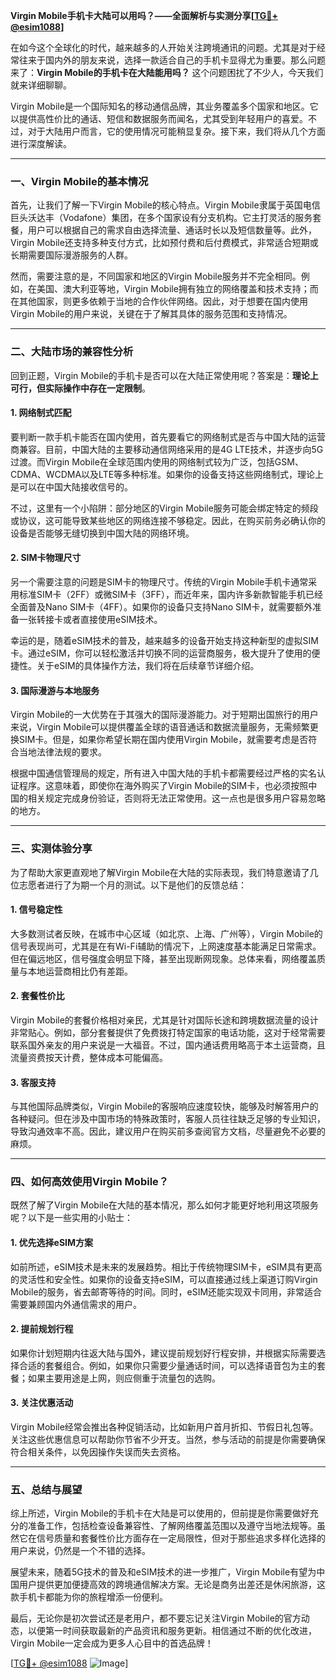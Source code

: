 **Virgin Mobile手机卡大陆可以用吗？——全面解析与实测分享[[TG💪+ @esim1088](https://t.me/s/esim1088)]**

在如今这个全球化的时代，越来越多的人开始关注跨境通讯的问题。尤其是对于经常往来于国内外的朋友来说，选择一款适合自己的手机卡显得尤为重要。那么问题来了：**Virgin Mobile的手机卡在大陆能用吗？** 这个问题困扰了不少人，今天我们就来详细聊聊。

Virgin Mobile是一个国际知名的移动通信品牌，其业务覆盖多个国家和地区。它以提供高性价比的通话、短信和数据服务而闻名，尤其受到年轻用户的喜爱。不过，对于大陆用户而言，它的使用情况可能稍显复杂。接下来，我们将从几个方面进行深度解读。

---

### **一、Virgin Mobile的基本情况**

首先，让我们了解一下Virgin Mobile的核心特点。Virgin Mobile隶属于英国电信巨头沃达丰（Vodafone）集团，在多个国家设有分支机构。它主打灵活的服务套餐，用户可以根据自己的需求自由选择流量、通话时长以及短信数量等。此外，Virgin Mobile还支持多种支付方式，比如预付费和后付费模式，非常适合短期或长期需要国际漫游服务的人群。

然而，需要注意的是，不同国家和地区的Virgin Mobile服务并不完全相同。例如，在美国、澳大利亚等地，Virgin Mobile拥有独立的网络覆盖和技术支持；而在其他国家，则更多依赖于当地的合作伙伴网络。因此，对于想要在国内使用Virgin Mobile的用户来说，关键在于了解其具体的服务范围和支持情况。

---

### **二、大陆市场的兼容性分析**

回到正题，Virgin Mobile的手机卡是否可以在大陆正常使用呢？答案是：**理论上可行，但实际操作中存在一定限制**。

#### **1. 网络制式匹配**
要判断一款手机卡能否在国内使用，首先要看它的网络制式是否与中国大陆的运营商兼容。目前，中国大陆的主要移动通信网络采用的是4G LTE技术，并逐步向5G过渡。而Virgin Mobile在全球范围内使用的网络制式较为广泛，包括GSM、CDMA、WCDMA以及LTE等多种标准。如果你的设备支持这些网络制式，理论上是可以在中国大陆接收信号的。

不过，这里有一个小陷阱：部分地区的Virgin Mobile服务可能会绑定特定的频段或协议，这可能导致某些地区的网络连接不够稳定。因此，在购买前务必确认你的设备是否能够无缝切换到中国大陆的网络环境。

#### **2. SIM卡物理尺寸**
另一个需要注意的问题是SIM卡的物理尺寸。传统的Virgin Mobile手机卡通常采用标准SIM卡（2FF）或微SIM卡（3FF），而近年来，国内许多新款智能手机已经全面普及Nano SIM卡（4FF）。如果你的设备只支持Nano SIM卡，就需要额外准备一张转接卡或者直接使用eSIM技术。

幸运的是，随着eSIM技术的普及，越来越多的设备开始支持这种新型的虚拟SIM卡。通过eSIM，你可以轻松激活并切换不同的运营商服务，极大提升了使用的便捷性。关于eSIM的具体操作方法，我们将在后续章节详细介绍。

#### **3. 国际漫游与本地服务**
Virgin Mobile的一大优势在于其强大的国际漫游能力。对于短期出国旅行的用户来说，Virgin Mobile可以提供覆盖全球的语音通话和数据流量服务，无需频繁更换SIM卡。但是，如果你希望长期在国内使用Virgin Mobile，就需要考虑是否符合当地法律法规的要求。

根据中国通信管理局的规定，所有进入中国大陆的手机卡都需要经过严格的实名认证程序。这意味着，即使你在海外购买了Virgin Mobile的SIM卡，也必须按照中国的相关规定完成身份验证，否则将无法正常使用。这一点也是很多用户容易忽略的地方。

---

### **三、实测体验分享**

为了帮助大家更直观地了解Virgin Mobile在大陆的实际表现，我们特意邀请了几位志愿者进行了为期一个月的测试。以下是他们的反馈总结：

#### **1. 信号稳定性**
大多数测试者反映，在城市中心区域（如北京、上海、广州等），Virgin Mobile的信号表现尚可，尤其是在有Wi-Fi辅助的情况下，上网速度基本能满足日常需求。但在偏远地区，信号强度会明显下降，甚至出现断网现象。总体来看，网络覆盖质量与本地运营商相比仍有差距。

#### **2. 套餐性价比**
Virgin Mobile的套餐价格相对亲民，尤其是针对国际长途和跨境数据流量的设计非常贴心。例如，部分套餐提供了免费拨打特定国家的电话功能，这对于经常需要联系国外亲友的用户来说是一大福音。不过，国内通话费用略高于本土运营商，且流量资费按天计费，整体成本可能偏高。

#### **3. 客服支持**
与其他国际品牌类似，Virgin Mobile的客服响应速度较快，能够及时解答用户的各种疑问。但在涉及中国市场的特殊政策时，客服人员往往缺乏足够的专业知识，导致沟通效率不高。因此，建议用户在购买前多查阅官方文档，尽量避免不必要的麻烦。

---

### **四、如何高效使用Virgin Mobile？**

既然了解了Virgin Mobile在大陆的基本情况，那么如何才能更好地利用这项服务呢？以下是一些实用的小贴士：

#### **1. 优先选择eSIM方案**
如前所述，eSIM技术是未来的发展趋势。相比于传统物理SIM卡，eSIM具有更高的灵活性和安全性。如果你的设备支持eSIM，可以直接通过线上渠道订购Virgin Mobile的服务，省去邮寄等待的时间。同时，eSIM还能实现双卡同用，非常适合需要兼顾国内外通信需求的用户。

#### **2. 提前规划行程**
如果你计划短期内往返大陆与国外，建议提前规划好行程安排，并根据实际需要选择合适的套餐组合。例如，如果你只需要少量通话时间，可以选择语音包为主的套餐；如果主要用途是上网，则应侧重于流量包的选购。

#### **3. 关注优惠活动**
Virgin Mobile经常会推出各种促销活动，比如新用户首月折扣、节假日礼包等。关注这些优惠信息可以帮助你节省不少开支。当然，参与活动的前提是你需要确保符合相关条件，以免因操作失误而失去资格。

---

### **五、总结与展望**

综上所述，Virgin Mobile的手机卡在大陆是可以使用的，但前提是你需要做好充分的准备工作，包括检查设备兼容性、了解网络覆盖范围以及遵守当地法规等。虽然它在信号质量和套餐性价比方面存在一定局限性，但对于那些追求多样化选择的用户来说，仍然是一个不错的选择。

展望未来，随着5G技术的普及和eSIM技术的进一步推广，Virgin Mobile有望为中国用户提供更加便捷高效的跨境通信解决方案。无论是商务出差还是休闲旅游，这款手机卡都能为你的旅程增添一份便利。

最后，无论你是初次尝试还是老用户，都不要忘记关注Virgin Mobile的官方动态，以便第一时间获取最新的产品资讯和服务更新。相信通过不断的优化改进，Virgin Mobile一定会成为更多人心目中的首选品牌！

[[TG💪+ @esim1088](https://t.me/s/esim1088) ![Image](https://i.postimg.cc/4NQfJmqS/Snipaste-2025-05-13-00-14-12.png)]